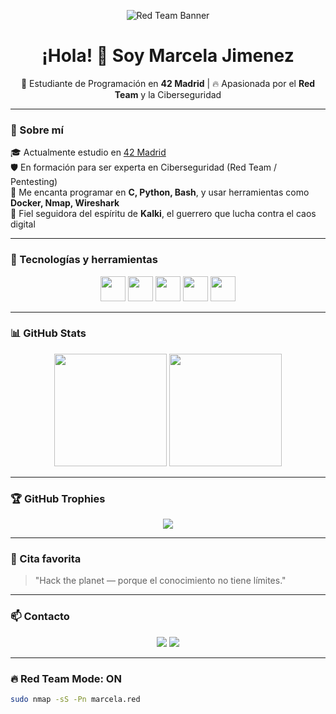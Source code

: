 <!-- Banner tipo dragón rojo -->
<p align="center">
  <img src="90911f55-534c-4d61-b69f-6266eced4725.png" alt="Red Team Banner" />
</p>

<h1 align="center">¡Hola! 👋 Soy Marcela Jimenez</h1>
<p align="center">🔴 Estudiante de Programación en <strong>42 Madrid</strong> | 🔥 Apasionada por el <strong>Red Team</strong> y la Ciberseguridad</p>

---

### 🧠 Sobre mí

🎓 Actualmente estudio en [42 Madrid](https://42madrid.com)  
🛡️ En formación para ser experta en Ciberseguridad (Red Team / Pentesting)  
🐚 Me encanta programar en **C, Python, Bash**, y usar herramientas como **Docker, Nmap, Wireshark**  
🐉 Fiel seguidora del espíritu de **Kalki**, el guerrero que lucha contra el caos digital

---

### 🚀 Tecnologías y herramientas

<p align="center">
  <img src="https://cdn.jsdelivr.net/gh/devicons/devicon/icons/c/c-original.svg" height="40" />
  <img src="https://cdn.jsdelivr.net/gh/devicons/devicon/icons/python/python-original.svg" height="40" />
  <img src="https://cdn.jsdelivr.net/gh/devicons/devicon/icons/bash/bash-original.svg" height="40" />
  <img src="https://cdn.jsdelivr.net/gh/devicons/devicon/icons/docker/docker-original.svg" height="40" />
  <img src="https://www.svgrepo.com/show/353884/nmap.svg" height="40" />
</p>

---

### 📊 GitHub Stats

<p align="center">
  <img src="https://github-readme-stats.vercel.app/api?username=MarcelaJI&show_icons=true&theme=radical" height="180"/>
  <img src="https://github-readme-stats.vercel.app/api/top-langs/?username=MarcelaJI&layout=compact&theme=radical" height="180"/>
</p>

---

### 🏆 GitHub Trophies

<p align="center">
  <img src="https://github-profile-trophy.vercel.app/?username=MarcelaJI&theme=radical&no-frame=true&title=Commit,Issues,Stars,Followers,PullRequest" />
</p>

---

### 💬 Cita favorita

> "Hack the planet — porque el conocimiento no tiene límites."

---

### 📫 Contacto

<p align="center">
  <a href="mailto:ingridjimenez113@gmail.com"><img src="https://img.shields.io/badge/Email-red?style=for-the-badge&logo=gmail&logoColor=white" /></a>
  <a href="https://www.linkedin.com/in/tuusuario"><img src="https://img.shields.io/badge/LinkedIn-red?style=for-the-badge&logo=linkedin&logoColor=white" /></a>
</p>

---

### 🔥 Red Team Mode: ON

```bash
sudo nmap -sS -Pn marcela.red

